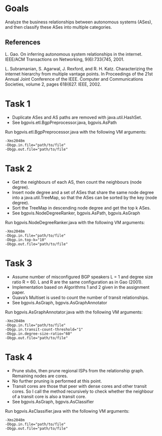 # Goals

Analyze the business relationships between autonomous systems (ASes), and then classify these ASes into multiple categories.

## References

L. Gao. On inferring autonomous system relationships in the internet. IEEE/ACM Transactions on Networking, 9(6):733{745, 2001.

L. Subramanian, S. Agarwal, J. Rexford, and R. H. Katz. Characterizing the internet hierarchy from multiple vantage points. In Proceedings of the 21st Annual Joint Conference of the IEEE. Computer and Communications Societies, volume 2, pages 618{627. IEEE, 2002.

# Task 1

* Duplicate ASes and AS paths are removed with java.util.HashSet.
* See bgpvis.etl.BgpPreprocessor.java, bgpvis.AsPath


Run bgpvis.etl.BgpPreprocessor.java with the following VM arguments:
```
-Xms2048m
-Dbgp.in.file="path/to/file"
-Dbgp.out.file="path/to/file"
```

# Task 2

* Get the neighbours of each AS, then count the neighbours (node degree).
* Insert node degree and a set of ASes that share the same node degree into a java.util.TreeMap, so that the ASes can be sorted by the key (node degree). 
* Sort the TreeMap in descending node degree and get the top k ASes.
* See bgpvis.NodeDegreeRanker, bgpvis.AsPath, bgpvis.AsGraph

 
Run bgpvis.NodeDegreeRanker.java with the following VM arguments:
```
-Xms2048m
-Dbgp.in.file="path/to/file"
-Dbgp.in.top-k="10"
-Dbgp.out.file="path/to/file"
```

# Task 3

* Assume number of misconfigured BGP speakers L = 1 and degree size ratio R = 60. L and R are the same configuration as in Gao (2001). 
* Implementation based on Algorithms 1 and 2 given in the assignment paper.
* Guava’s Multiset is used to count the number of transit relationships.
* See bgpvis.AsGraph, bgpvis.AsGraphAnnotator


Run bgpvis.AsGraphAnnotator.java with the following VM arguments:
```
-Xms2048m
-Dbgp.in.file="path/to/file"
-Dbgp.in.transit-count-threshold="1"
-Dbgp.in.degree-size-ratio="60"
-Dbgp.out.file="path/to/file"
```

# Task 4

* Prune stubs, then prune regional ISPs from the relationship graph. Remaining nodes are cores.
* No further pruning is performed at this point. 
* Transit cores are those that peer with dense cores and other transit cores. So I call the method recursively to check whether the neighbour of a transit core is also a transit core.
* See bgpvis.AsGraph, bgpvis.AsClassifier


Run bgpvis.AsClassifier.java with the following VM arguments:
```
-Xms2048m
-Dbgp.in.file="path/to/file"
-Dbgp.out.file="path/to/file"
```
